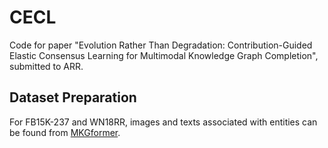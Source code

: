 # CECL  
Code for paper "Evolution Rather Than Degradation: Contribution-Guided Elastic Consensus Learning for Multimodal Knowledge Graph Completion", submitted to ARR.  
## Dataset Preparation  
For FB15K-237 and WN18RR, images and texts associated with entities can be found from [MKGformer](https://github.com/zjunlp/MKGformer).
